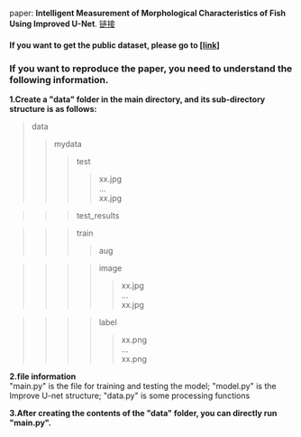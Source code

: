 
paper:  **Intelligent Measurement of Morphological Characteristics of Fish Using Improved U-Net**.
[链接](https://www.researchgate.net/publication/352390820_Intelligent_Measurement_of_Morphological_Characteristics_of_Fish_Using_Improved_U-Net)

#### If you want to get the public dataset, please go to [[link](https://github.com/YuChuang1205/Fish-pure-background-dataset)]  
### If you want to reproduce the paper, you need to understand the following information.
**1.Create a "data" folder in the main directory, and its sub-directory structure is as follows:**  

>data
>>mydata
>>>test  
>>>> xx.jpg  
>>>>  ...  
>>>> xx.jpg  

>>>test_results  


>>>train  
>>>>aug  

>>>>image  
>>>>>xx.jpg  
>>>>> ...  
>>>>>xx.jpg 

>>>>label 
>>>>>xx.png  
>>>>> ...  
>>>>>xx.png 


**2.file information**  
  "main.py" is the file for training and testing the model;
  "model.py" is the Improve U-net structure;
  "data.py" is some processing functions
  
  
 **3.After creating the contents of the "data" folder, you can directly run "main.py".** 




